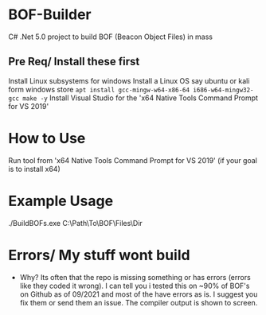 # BOF-Builder
C# .Net 5.0 project to build BOF (Beacon Object Files) in mass

## Pre Req/ Install these first
Install Linux subsystems for windows
Install a Linux OS say ubuntu or kali form windows store
`apt install gcc-mingw-w64-x86-64 i686-w64-mingw32-gcc make -y`
Install Visual Studio for the 'x64 Native Tools Command Prompt for VS 2019'

# How to Use
Run tool from 'x64 Native Tools Command Prompt for VS 2019' (if your goal is to install x64)

# Example Usage
./BuildBOFs.exe C:\Path\To\BOF\Files\Dir

# Errors/ My stuff wont build
- Why? Its often that the repo is missing something or has errors (errors like they coded it wrong). I can tell you i tested this on ~90% of BOF's on Github as of 09/2021 and most of the have errors as is. I suggest you fix them or send them an issue. The compiler output is shown to screen.
